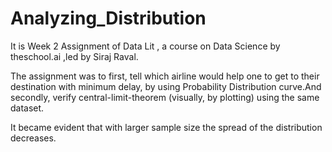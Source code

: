# Analyzing_Distribution
It is Week 2 Assignment of Data Lit , a course on Data Science by theschool.ai ,led by Siraj Raval.

The assignment was to first, tell which airline would help one to get to their destination with minimum delay, by using Probability Distribution curve.And secondly, verify central-limit-theorem (visually, by plotting) using the same dataset.

It became evident that with larger sample size the spread of the distribution decreases. 
